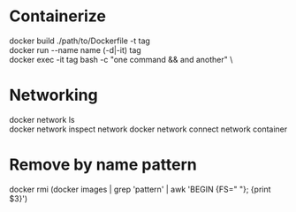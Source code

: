 # Containerize
docker build ./path/to/Dockerfile -t tag \
docker run --name name (-d|-it) tag \
docker exec -it tag bash -c "one command && and another" \

# Networking
docker network ls \
docker network inspect network
docker network connect network container

# Remove by name pattern
docker rmi (docker images | grep 'pattern' | awk 'BEGIN {FS=" "}; {print $3}')
